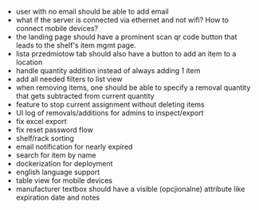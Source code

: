 - user with no email should be able to add email
- what if the server is connected via ethernet and not wifi? How to connect mobile devices?
- the landing page should have a prominent scan qr code button that leads to the shelf's item mgmt page.
- lista przedmiotow tab should also have a button to add an item to a location
- handle quantity addition instead of always adding 1 item
- add all needed filters to list view
- when removing items, one should be able to specify a removal quantity that gets subtracted from current quantity
- feature to stop current assignment without deleting items
- UI log of removals/additions for admins to inspect/export
- fix excel export
- fix reset password flow
- shelf/rack sorting
- email notification for nearly expired
- search for item by name
- dockerization for deployment
- english language support
- table view for mobile devices
- manufacturer textbox should have a visible (opcjionalne) attribute like expiration date and notes